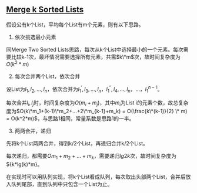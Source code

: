 ## [Merge k Sorted Lists](https://leetcode.com/problems/merge-k-sorted-lists/)

假设公有k个List，平均每个List有m个元素，则有以下思路。

1. 依次挑选最小元素

同Merge Two Sorted Lists思路，每次从k个List中选择最小的一个元素。每次需要比较k-1次，最坏情况需要选择所有元素，共需$k\*m$次，故时间复杂度为$O(k^2*m)$

2. 每次合并两个List，依次合并

设List为$l_1,l_2,...,l_n$，依次合并为$l^{'}_1,l_3,...,l_n$，$l^{''}_1,l_4,...,l_n$，...，$l^{n-1}_1$。

每次合并$l_i,l_j$时，时间复杂度为$O(m_i+m_j)$，其中$m_i$为List i的元素个数，故总复杂度为$O(k\*m_1+(k-1)\*m_2+...+2\*m_{k-1}+m_k) = O(\frac{k\*(k-1)}{2} \* m) = O(k^2*m)$，与思路1相同，常量系数是思路1的一半。

3. 两两合并，递归

先将k个List两两合并，得到k/2个List，再递归合并k/2个List。

每次递归，都需要$O{m_1+m_2+...+m_k}$，需要递归$lg{2}{k}$次，故时间复杂度为${k\*lg(k)\*m}。

在实现时可以用队列实现，将k个List看成队列，每次取出头部两个List，合并后放入队列尾部，直到队列中只包含一个List为止。





